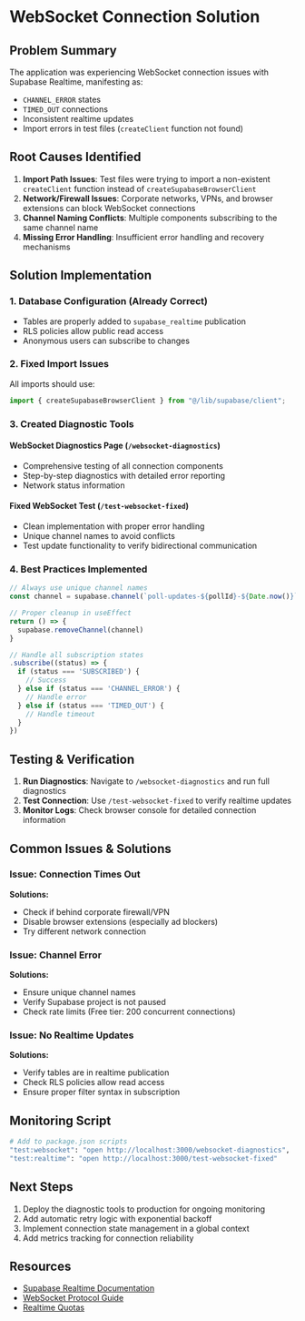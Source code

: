 # WebSocket Connection Solution

## Problem Summary

The application was experiencing WebSocket connection issues with Supabase Realtime, manifesting as:

- `CHANNEL_ERROR` states
- `TIMED_OUT` connections
- Inconsistent realtime updates
- Import errors in test files (`createClient` function not found)

## Root Causes Identified

1. **Import Path Issues**: Test files were trying to import a non-existent `createClient` function instead of `createSupabaseBrowserClient`
2. **Network/Firewall Issues**: Corporate networks, VPNs, and browser extensions can block WebSocket connections
3. **Channel Naming Conflicts**: Multiple components subscribing to the same channel name
4. **Missing Error Handling**: Insufficient error handling and recovery mechanisms

## Solution Implementation

### 1. Database Configuration (Already Correct)

- Tables are properly added to `supabase_realtime` publication
- RLS policies allow public read access
- Anonymous users can subscribe to changes

### 2. Fixed Import Issues

All imports should use:

```typescript
import { createSupabaseBrowserClient } from "@/lib/supabase/client";
```

### 3. Created Diagnostic Tools

#### WebSocket Diagnostics Page (`/websocket-diagnostics`)

- Comprehensive testing of all connection components
- Step-by-step diagnostics with detailed error reporting
- Network status information

#### Fixed WebSocket Test (`/test-websocket-fixed`)

- Clean implementation with proper error handling
- Unique channel names to avoid conflicts
- Test update functionality to verify bidirectional communication

### 4. Best Practices Implemented

```typescript
// Always use unique channel names
const channel = supabase.channel(`poll-updates-${pollId}-${Date.now()}`)

// Proper cleanup in useEffect
return () => {
  supabase.removeChannel(channel)
}

// Handle all subscription states
.subscribe((status) => {
  if (status === 'SUBSCRIBED') {
    // Success
  } else if (status === 'CHANNEL_ERROR') {
    // Handle error
  } else if (status === 'TIMED_OUT') {
    // Handle timeout
  }
})
```

## Testing & Verification

1. **Run Diagnostics**: Navigate to `/websocket-diagnostics` and run full diagnostics
2. **Test Connection**: Use `/test-websocket-fixed` to verify realtime updates
3. **Monitor Logs**: Check browser console for detailed connection information

## Common Issues & Solutions

### Issue: Connection Times Out

**Solutions:**

- Check if behind corporate firewall/VPN
- Disable browser extensions (especially ad blockers)
- Try different network connection

### Issue: Channel Error

**Solutions:**

- Ensure unique channel names
- Verify Supabase project is not paused
- Check rate limits (Free tier: 200 concurrent connections)

### Issue: No Realtime Updates

**Solutions:**

- Verify tables are in realtime publication
- Check RLS policies allow read access
- Ensure proper filter syntax in subscription

## Monitoring Script

```bash
# Add to package.json scripts
"test:websocket": "open http://localhost:3000/websocket-diagnostics",
"test:realtime": "open http://localhost:3000/test-websocket-fixed"
```

## Next Steps

1. Deploy the diagnostic tools to production for ongoing monitoring
2. Add automatic retry logic with exponential backoff
3. Implement connection state management in a global context
4. Add metrics tracking for connection reliability

## Resources

- [Supabase Realtime Documentation](https://supabase.com/docs/guides/realtime)
- [WebSocket Protocol Guide](https://supabase.com/docs/guides/realtime/protocol)
- [Realtime Quotas](https://supabase.com/docs/guides/realtime/quotas)
